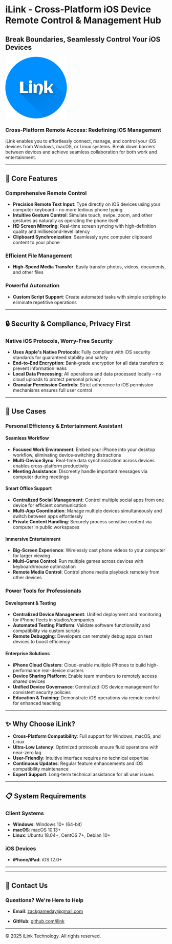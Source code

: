 # iLink - Cross-Platform iOS Device Remote Control & Management Hub

## Break Boundaries, Seamlessly Control Your iOS Devices

![iLink Logo](/icon-192.png) <!-- Placeholder for actual logo URL -->

### Cross-Platform Remote Access: Redefining iOS Management

iLink enables you to effortlessly connect, manage, and control your iOS devices from Windows, macOS, or Linux systems. Break down barriers between devices and achieve seamless collaboration for both work and entertainment.

---

## 🚀 Core Features

### Comprehensive Remote Control

- **Precision Remote Text Input**: Type directly on iOS devices using your computer keyboard – no more tedious phone typing
- **Intuitive Gesture Control**: Simulate touch, swipe, zoom, and other gestures as naturally as operating the phone itself
- **HD Screen Mirroring**: Real-time screen syncing with high-definition quality and millisecond-level latency
- **Clipboard Synchronization**: Seamlessly sync computer clipboard content to your phone

### Efficient File Management

- **High-Speed Media Transfer**: Easily transfer photos, videos, documents, and other files

### Powerful Automation

- **Custom Script Support**: Create automated tasks with simple scripting to eliminate repetitive operations
<!-- - **Pre-built Automation Templates**: Out-of-the-box templates for common automation scenarios -->
<!-- - **Scheduled Tasks**: Set timed automated operations for intelligent device management -->

---

## 🔒 Security & Compliance, Privacy First

### Native iOS Protocols, Worry-Free Security

- **Uses Apple's Native Protocols**: Fully compliant with iOS security standards for guaranteed stability and safety
- **End-to-End Encryption**: Bank-grade encryption for all data transfers to prevent information leaks
- **Local Data Processing**: All operations and data processed locally – no cloud uploads to protect personal privacy
- **Granular Permission Controls**: Strict adherence to iOS permission mechanisms ensures full user control

---

## 💼 Use Cases

### Personal Efficiency & Entertainment Assistant

#### Seamless Workflow
- **Focused Work Environment**: Embed your iPhone into your desktop workflow, eliminating device-switching distractions
- **Multi-Device Sync**: Real-time data synchronization across devices enables cross-platform productivity
- **Meeting Assistance**: Discreetly handle important messages via computer during meetings

#### Smart Office Support
- **Centralized Social Management**: Control multiple social apps from one device for efficient communication
- **Multi-App Coordination**: Manage multiple devices simultaneously and switch between apps effortlessly
- **Private Content Handling**: Securely process sensitive content via computer in public workspaces

#### Immersive Entertainment
- **Big-Screen Experience**: Wirelessly cast phone videos to your computer for larger viewing
- **Multi-Game Control**: Run multiple games across devices with keyboard/mouse optimization
- **Remote Media Control**: Control phone media playback remotely from other devices

### Power Tools for Professionals

#### Development & Testing
- **Centralized Device Management**: Unified deployment and monitoring for iPhone fleets in studios/companies
- **Automated Testing Platform**: Validate software functionality and compatibility via custom scripts
- **Remote Debugging**: Developers can remotely debug apps on test devices to boost efficiency

#### Enterprise Solutions
- **iPhone Cloud Clusters**: Cloud-enable multiple iPhones to build high-performance real-device clusters
- **Device Sharing Platform**: Enable team members to remotely access shared devices
- **Unified Device Governance**: Centralized iOS device management for consistent security policies
- **Education & Training**: Demonstrate iOS operations via remote control for enhanced teaching

---

## ✨ Why Choose iLink?

- **Cross-Platform Compatibility**: Full support for Windows, macOS, and Linux
- **Ultra-Low Latency**: Optimized protocols ensure fluid operations with near-zero lag
- **User-Friendly**: Intuitive interface requires no technical expertise
- **Continuous Updates**: Regular feature enhancements and iOS compatibility maintenance
- **Expert Support**: Long-term technical assistance for all user issues

---

## 📋 System Requirements

### Client Systems
- **Windows**: Windows 10+ (64-bit)
- **macOS**: macOS 10.13+
- **Linux**: Ubuntu 18.04+, CentOS 7+, Debian 10+

### iOS Devices
- **iPhone/iPad**: iOS 12.0+

---
<!-- 
## 📥 Download Now: Enter the New Era of iOS Management

### 7-Day Free Trial with Full Premium Features

- [Download for Windows](https://download.ilink.com/windows)
- [Download for macOS](https://download.ilink.com/macos)
- [Download for Linux](https://download.ilink.com/linux)

> Free basic features available; Premium requires subscription -->

---

## 🤝 Contact Us

### Questions? We're Here to Help

<!-- - **Official Site**: [www.ilink.com](https://www.ilink.com) -->
- **Email**: zackgameday@gmail.com
<!-- - **Support Hotline**: 400-123-4567 -->
<!-- - **WeChat**: iLink Official Service Account -->
- **GitHub**: [github.com/ilink](https://github.com/ilink)

---
<!-- 
## 💬 Testimonials

> "iLink revolutionized my workflow – handling all phone notifications via computer boosted my productivity by 30%!" — Zhang Ming, Product Manager

> "As an iOS developer, iLink's automated testing saved us enormous time, doubling testing efficiency." — Li Qiang, Senior iOS Engineer

> "During remote work, managing all devices from one computer made me unprecedentedly efficient." — Wang Fang, Remote Worker

--- -->

© 2025 iLink Technology. All rights reserved.
